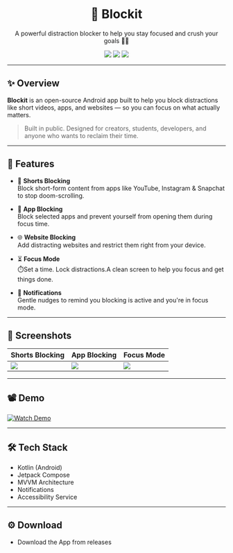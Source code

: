 <h1 align="center">🚫 Blockit</h1>
<p align="center">A powerful distraction blocker to help you stay focused and crush your goals 🧠📵</p>

<p align="center">
  <img src="https://img.shields.io/badge/Built%20With-Kotlin-blue.svg" />
  <img src="https://img.shields.io/badge/Platform-Android-green.svg" />
  <img src="https://img.shields.io/badge/Made%20by-Nitesh%20Ray-orange.svg" />
</p>

---

## ✨ Overview

**Blockit** is an open-source Android app built to help you block distractions like short videos, apps, and websites — so you can focus on what actually matters.

> Built in public. Designed for creators, students, developers, and anyone who wants to reclaim their time.

---

## 🚀 Features

- 🔕 **Shorts Blocking**  
  Block short-form content from apps like YouTube, Instagram & Snapchat to stop doom-scrolling.

- 📱 **App Blocking**  
  Block selected apps and prevent yourself from opening them during focus time.

- 🌐 **Website Blocking**  
  Add distracting websites and restrict them right from your device.

- ⏳ **Focus Mode**  
  ⏱️Set a time. Lock distractions.A clean screen to help you focus and get things done.

- 🔔 **Notifications**  
  Gentle nudges to remind you blocking is active and you're in focus mode.

---

## 📸 Screenshots

| Shorts Blocking | App Blocking | Focus Mode |
|-----------------|--------------|------------|
| ![](screenshots/shorts.jpg) | ![](screenshots/apps.jpg) | ![](screenshots/focus.jpg) |

---

## 📽️ Demo 
[![Watch Demo](https://img.youtube.com/vi/VIDEO_ID/0.jpg)](https://www.youtube.com/watch?v=VIDEO_ID)

---

## 🛠️ Tech Stack

- Kotlin (Android)
- Jetpack Compose
- MVVM Architecture
- Notifications
- Accessibility Service

---

## ⚙️ Download
- Download the App from releases
